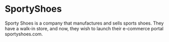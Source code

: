 # SportyShoes
Sporty Shoes is a company that manufactures and sells sports shoes. They have a walk-in store, and now, they wish to launch their e-commerce portal sportyshoes.com.
